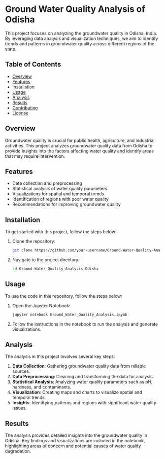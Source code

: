 # Ground Water Quality Analysis of Odisha

This project focuses on analyzing the groundwater quality in Odisha, India. By leveraging data analysis and visualization techniques, we aim to identify trends and patterns in groundwater quality across different regions of the state.

## Table of Contents
- [Overview](#overview)
- [Features](#features)
- [Installation](#installation)
- [Usage](#usage)
- [Analysis](#analysis)
- [Results](#results)
- [Contributing](#contributing)
- [License](#license)

## Overview
Groundwater quality is crucial for public health, agriculture, and industrial activities. This project analyzes groundwater quality data from Odisha to provide insights into the factors affecting water quality and identify areas that may require intervention.

## Features
- Data collection and preprocessing
- Statistical analysis of water quality parameters
- Visualizations for spatial and temporal trends
- Identification of regions with poor water quality
- Recommendations for improving groundwater quality

## Installation
To get started with this project, follow the steps below:

1. Clone the repository:
    ```bash
    git clone https://github.com/your-username/Ground-Water-Quality-Analysis-Odisha.git
    ```

2. Navigate to the project directory:
    ```bash
    cd Ground-Water-Quality-Analysis-Odisha
    ```

## Usage
To use the code in this repository, follow the steps below:

1. Open the Jupyter Notebook:
    ```bash
    jupyter notebook Ground_Water_Quality_Analysis.ipynb
    ```

2. Follow the instructions in the notebook to run the analysis and generate visualizations.

## Analysis
The analysis in this project involves several key steps:

1. **Data Collection**: Gathering groundwater quality data from reliable sources.
2. **Data Preprocessing**: Cleaning and transforming the data for analysis.
3. **Statistical Analysis**: Analyzing water quality parameters such as pH, hardness, and contaminants.
4. **Visualization**: Creating maps and charts to visualize spatial and temporal trends.
5. **Insights**: Identifying patterns and regions with significant water quality issues.

## Results
The analysis provides detailed insights into the groundwater quality in Odisha. Key findings and visualizations are included in the notebook, highlighting areas of concern and potential causes of water quality degradation.
